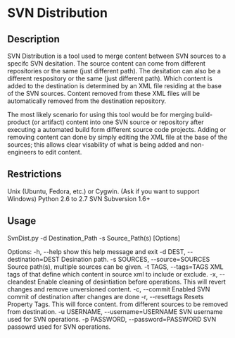 SVN Distribution
=============

Description
-------
SVN Distribution is a tool used to merge content between SVN sources to a specifc SVN desitation.
The source content can come from different repositories or the same (just different path). The 
desitation can also be a different respository or the same (just different path). Which content is
added to the destination is determined by an XML file residing at the base of the SVN sources.
Content removed from these XML files will be automatically removed from the destination repository.

The most likely scenario for using this tool would be for merging build-product (or artifact) content into
one SVN source or repository after executing a automated build form different source code projects. 
Adding or removing content can done by simply editing the XML file at the base of the sources; 
this allows clear visability of what is being added and non-engineers to edit content.

Restrictions
-------
Unix (Ubuntu, Fedora, etc.) or Cygwin. (Ask if you want to support Windows)
Python 2.6 to 2.7
SVN Subversion 1.6+

Usage
-------
SvnDist.py -d Destination_Path -s Source_Path(s) [Options]

Options:
  -h, --help            show this help message and exit
  -d DEST, --destination=DEST
                        Desination path.
  -s SOURCES, --source=SOURCES
                        Source path(s), multiple sources can be given.
  -t TAGS, --tags=TAGS  XML tags of that define which content in source xml to
                        include or exclude.
  -x, --cleandest       Enable cleaning of desintiation before operations.
                        This will revert changes and remove unversioned
                        content.
  -c, --commit          Enabled SVN commit of destination after changes are
                        done
  -r, --resettags       Resets Property Tags. This will force content. from
                        different sources to be removed from destination.
  -u USERNAME, --username=USERNAME
                        SVN username used for SVN operations.
  -p PASSWORD, --password=PASSWORD
                        SVN passowrd used for SVN operations.



